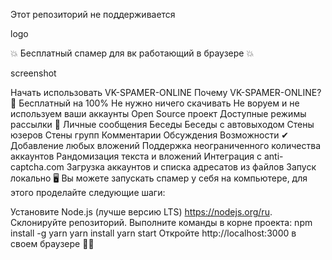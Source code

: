 Этот репозиторий не поддерживается

logo

💥 Бесплатный спамер для вк работающий в браузере 💥

screenshot

Начать использовать VK-SPAMER-ONLINE
Почему VK-SPAMER-ONLINE? 🤔
Бесплатный на 100%
Не нужно ничего скачивать
Не воруем и не используем ваши аккаунты
Open Source проект
Доступные режимы рассылки 💬
Личные сообщения
Беседы
Беседы с автовыходом
Стены юзеров
Стены групп
Комментарии
Обсуждения
Возможности ✔
Добавление любых вложений
Поддержка неограниченного количества аккаунтов
Рандомизация текста и вложений
Интеграция с anti-captcha.com
Загрузка аккаунтов и списка адресатов из файлов
Запуск локально 🖥
Вы можете запускать спамер у себя на компьютере, для этого проделайте следующие шаги:

Установите Node.js (лучше версию LTS) https://nodejs.org/ru.
Склонируйте репозиторий.
Выполните команды в корне проекта:
npm install -g yarn
yarn install
yarn start
Откройте http://localhost:3000 в своем браузере 🎉✨
